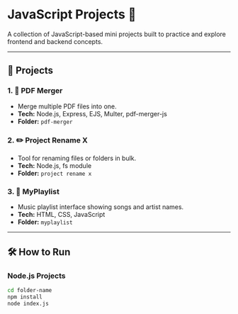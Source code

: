 # JavaScript Projects 🚀

A collection of JavaScript-based mini projects built to practice and explore frontend and backend concepts.

---

## 📁 Projects

### 1. 📄 PDF Merger
- Merge multiple PDF files into one.
- **Tech:** Node.js, Express, EJS, Multer, pdf-merger-js
- **Folder:** `pdf-merger`

### 2. ✏️ Project Rename X
- Tool for renaming files or folders in bulk.
- **Tech:** Node.js, fs module
- **Folder:** `project rename x`

### 3. 🎵 MyPlaylist
- Music playlist interface showing songs and artist names.
- **Tech:** HTML, CSS, JavaScript
- **Folder:** `myplaylist`

---

## 🛠 How to Run

### Node.js Projects
```bash
cd folder-name
npm install
node index.js
